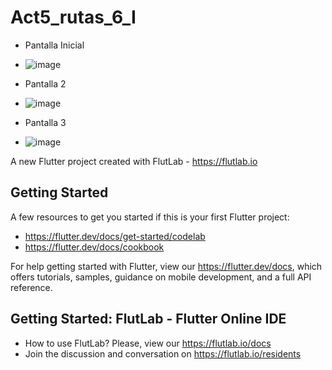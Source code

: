 # Act5_rutas_6_I

- Pantalla Inicial
- ![image](https://github.com/user-attachments/assets/964a565e-9f32-40d5-bc32-f040391e92ca)

- Pantalla 2
- ![image](https://github.com/user-attachments/assets/8b3c9aad-4e92-43ec-acaf-d6cf7f9e2a08)

- Pantalla 3
- ![image](https://github.com/user-attachments/assets/3f36ce27-322d-4dc3-8643-569348f5f023)


A new Flutter project created with FlutLab - https://flutlab.io

## Getting Started

A few resources to get you started if this is your first Flutter project:

- https://flutter.dev/docs/get-started/codelab
- https://flutter.dev/docs/cookbook

For help getting started with Flutter, view our
https://flutter.dev/docs, which offers tutorials,
samples, guidance on mobile development, and a full API reference.

## Getting Started: FlutLab - Flutter Online IDE

- How to use FlutLab? Please, view our https://flutlab.io/docs
- Join the discussion and conversation on https://flutlab.io/residents

